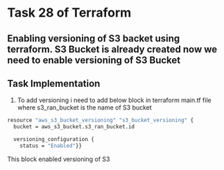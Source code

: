 # Task 28 of Terraform

## Enabling versioning of S3 backet using terraform. S3 Bucket is already created now we need to enable versioning of S3 Bucket

## Task Implementation

1. To add versioning i need to add below block in terraform main.tf file where s3_ran_bucket is the name of S3 bucket

``` bash
resource "aws_s3_bucket_versioning" "s3_bucket_versioning" {
  bucket = aws_s3_bucket.s3_ran_bucket.id

  versioning_configuration {
    status = "Enabled"}}
```
This block enabled versioning of S3
